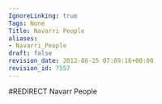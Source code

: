 ```yaml
---
IgnoreLinking: true
Tags: None
Title: Navarri People
aliases:
- Navarri_People
draft: false
revision_date: 2012-08-25 07:09:16+00:00
revision_id: 7557
---
```


#REDIRECT Navarr People